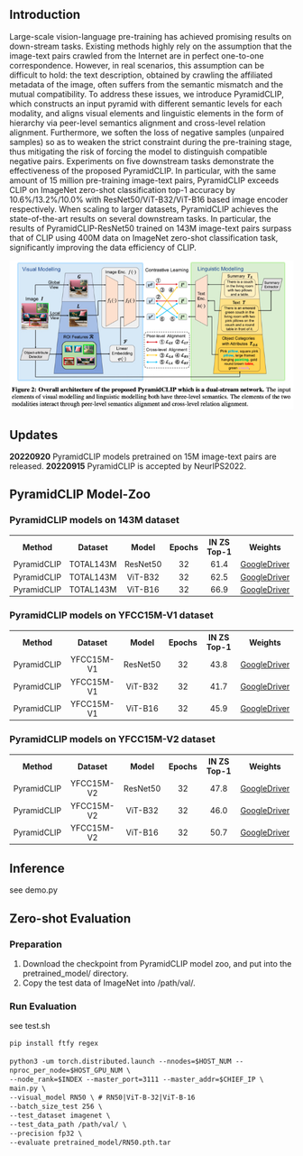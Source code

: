 

<!-- # PyramidCLIP
PyramidCLIP: Hierarchical Feature Alignment for Vision-language Model Pretraining.

Our paper is available on [arxiv]https://arxiv.org/abs/2204.14095) -->

## Introduction
Large-scale vision-language pre-training has achieved promising results on down-stream tasks. Existing methods highly rely on the assumption that the image-text pairs crawled from the Internet are in perfect one-to-one correspondence. However, in real scenarios, this assumption can be difficult to hold: the text description, obtained by crawling the affiliated metadata of the image, often suffers from the semantic mismatch and the mutual compatibility. To address these issues, we introduce PyramidCLIP, which constructs an input pyramid with different semantic levels for each modality, and aligns visual elements and linguistic elements in the form of hierarchy via peer-level semantics alignment and cross-level relation alignment. Furthermore, we soften the loss of negative samples (unpaired samples) so as to weaken the strict constraint during the pre-training stage, thus mitigating the risk of forcing the model to distinguish compatible negative pairs. Experiments on five downstream tasks demonstrate the effectiveness of the proposed PyramidCLIP. In particular, with the same amount of 15 million pre-training image-text pairs, PyramidCLIP exceeds CLIP on ImageNet zero-shot classification top-1 accuracy by 10.6%/13.2%/10.0% with ResNet50/ViT-B32/ViT-B16 based image encoder respectively. When scaling to larger datasets, PyramidCLIP achieves the state-of-the-art results on several downstream tasks. In particular, the results of PyramidCLIP-ResNet50 trained on 143M image-text pairs surpass that of CLIP using 400M data on ImageNet zero-shot classification task, significantly improving the data efficiency of CLIP.

![image](./PyramidCLIP-figure.jpg)

## Updates
**20220920** PyramidCLIP models pretrained on 15M image-text pairs are released.
**20220915** PyramidCLIP is accepted by NeurIPS2022.

## PyramidCLIP Model-Zoo

### PyramidCLIP models on 143M dataset

<table><tbody>
<!-- START TABLE -->
<!-- TABLE HEADER -->
<th valign="center">Method</th>
<th valign="center">Dataset</th>
<th valign="center">Model</th>
<th valign="center">Epochs</th>
<th valign="center">IN ZS Top-1</th>
<th valign="center">Weights</th>

<tr>
<td align="center">PyramidCLIP</td>
<td align="center">TOTAL143M</td>
<td align="center">ResNet50</td>
<td align="center">32</td>
<td align="center">61.4</td>
<td align="center"><a href="">GoogleDriver</a></td>
</tr>

 
<tr>
<td align="center">PyramidCLIP</td>
<td align="center">TOTAL143M </td>
<td align="center">ViT-B32</td>
<td align="center">32</td>
<td align="center">62.5</td>
<td align="center"><a href="">GoogleDriver</a></td>
</tr>

<tr>
<td align="center">PyramidCLIP</td>
<td align="center"> TOTAL143M </td>
<td align="center">ViT-B16</td>
<td align="center">32</td>
<td align="center">66.9</td>
<td align="center"><a href="">GoogleDriver</a></td>
</tr>
 
 
 </tbody></table>

### PyramidCLIP models on YFCC15M-V1 dataset

<table><tbody>
<!-- START TABLE -->
<!-- TABLE HEADER -->
<th valign="center">Method</th>
<th valign="center">Dataset</th>
<th valign="center">Model</th>
<th valign="center">Epochs</th>
<th valign="center">IN ZS Top-1</th>
<th valign="center">Weights</th>

<tr>
<td align="center">PyramidCLIP</td>
<td align="center">YFCC15M-V1</td>
<td align="center">ResNet50</td>
<td align="center">32</td>
<td align="center">43.8</td>
<td align="center"><a href="https://drive.google.com/file/d/1CwS4K_DQ16ykbOGzDCZAyQkbBwrt8Dk6/view?usp=sharing">GoogleDriver</a></td>
</tr>

 
<tr>
<td align="center">PyramidCLIP</td>
<td align="center">YFCC15M-V1</td>
<td align="center">ViT-B32</td>
<td align="center">32</td>
<td align="center">41.7</td>
<td align="center"><a href="https://drive.google.com/file/d/1DIEcAKoJJnn-qTGF8M5NQxzhGXmH1i7l/view?usp=sharing">GoogleDriver</a></td>
</tr>

<tr>
<td align="center">PyramidCLIP</td>
<td align="center">YFCC15M-V1</td>
<td align="center">ViT-B16</td>
<td align="center">32</td>
<td align="center">45.9</td>
<td align="center"><a href="https://drive.google.com/file/d/1uaRxNX2us0Zli0Wno3jpNEVAj5DZEzjq/view?usp=sharing">GoogleDriver</a></td>
</tr>
 
 </tbody></table>

### PyramidCLIP models on YFCC15M-V2 dataset
<table><tbody>
<!-- START TABLE -->
<!-- TABLE HEADER -->
<th valign="center">Method</th>
<th valign="center">Dataset</th>
<th valign="center">Model</th>
<th valign="center">Epochs</th>
<th valign="center">IN ZS Top-1</th>
<th valign="center">Weights</th>

<tr>
<td align="center">PyramidCLIP</td>
<td align="center">YFCC15M-V2</td>
<td align="center">ResNet50</td>
<td align="center">32</td>
<td align="center">47.8</td>
<td align="center"><a href="https://drive.google.com/file/d/1UMPWusj4ewW8FrT622d-fNPMbjG3yx1_/view?usp=sharing">GoogleDriver</a></td>
</tr>

 
<tr>
<td align="center">PyramidCLIP</td>
<td align="center">YFCC15M-V2</td>
<td align="center">ViT-B32</td>
<td align="center">32</td>
<td align="center">46.0</td>
<td align="center"><a href="https://drive.google.com/file/d/1YCGzgUTiXZ9NudvV55lv-QiK2n4RW6jl/view?usp=sharing">GoogleDriver</a></td>
</tr>

<tr>
<td align="center">PyramidCLIP</td>
<td align="center">YFCC15M-V2</td>
<td align="center">ViT-B16</td>
<td align="center">32</td>
<td align="center">50.7</td>
<td align="center"><a href="https://drive.google.com/file/d/1JsV7xPWpG-rCe6Brnt3tIKYZ8l0U__TM/view?usp=sharing">GoogleDriver</a></td>
</tr>
 
 </tbody></table>


## Inference  
see demo.py  

## Zero-shot Evaluation  

### Preparation
1) Download the checkpoint from PyramidCLIP model zoo, and put into the pretrained_model/ directory.
2) Copy the test data of ImageNet into /path/val/. 

### Run Evaluation  
see test.sh  
```shell
pip install ftfy regex

python3 -um torch.distributed.launch --nnodes=$HOST_NUM --nproc_per_node=$HOST_GPU_NUM \
--node_rank=$INDEX --master_port=3111 --master_addr=$CHIEF_IP \
main.py \
--visual_model RN50 \ # RN50|ViT-B-32|ViT-B-16
--batch_size_test 256 \
--test_dataset imagenet \
--test_data_path /path/val/ \
--precision fp32 \
--evaluate pretrained_model/RN50.pth.tar
```
